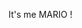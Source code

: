 It's me MARIO !
<!---
Manshai/Manshai is a ✨ special ✨ repository because its `README.md` (this file) appears on your GitHub profile.
You can click the Preview link to take a look at your changes.
--->
